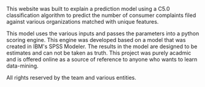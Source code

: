 This website was built to explain a prediction model using a C5.0 classification 
algorithm to predict the number of consumer complaints filed against various 
organizations matched with unique features.  

This model uses the various inputs and passes the parameters into a python
scoring engine.  This engine was developed based on a model that was created
in IBM's SPSS Modeler.  The results in the model are designed to be estimates
and can not be taken as truth.  This project was purely acadmic and is offered 
online as a source of reference to anyone who wants to learn data-mining.  

All rights reserved by the team and various entities.  